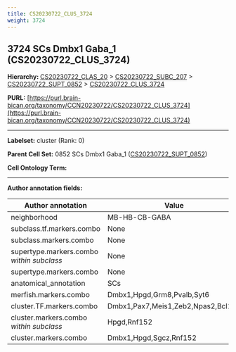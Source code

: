 ```yaml
---
title: CS20230722_CLUS_3724
weight: 3724
---
```

## 3724 SCs Dmbx1 Gaba_1 (CS20230722_CLUS_3724)
<b>Hierarchy: </b>
[CS20230722_CLAS_20](../CS20230722_CLAS_20) >
[CS20230722_SUBC_207](../CS20230722_SUBC_207) >
[CS20230722_SUPT_0852](../CS20230722_SUPT_0852) >
[CS20230722_CLUS_3724](../CS20230722_CLUS_3724)

**PURL:** [https://purl.brain-bican.org/taxonomy/CCN20230722/CS20230722_CLUS_3724](https://purl.brain-bican.org/taxonomy/CCN20230722/CS20230722_CLUS_3724)

---


**Labelset:** cluster (Rank: 0)

**Parent Cell Set:** 0852 SCs Dmbx1 Gaba_1 ([CS20230722_SUPT_0852](../CS20230722_SUPT_0852))



**Cell Ontology Term:** 

[MARKER GENES.]: #


---

[TRANSFERRED ANNOTATIONS.]: #


[AUTHOR ANNOTATION FIELDS.]: #


**Author annotation fields:**

| Author annotation | Value |
|-------------------|-------|
|neighborhood|MB-HB-CB-GABA|
|subclass.tf.markers.combo|None|
|subclass.markers.combo|None|
|supertype.markers.combo _within subclass_|None|
|supertype.markers.combo|None|
|anatomical_annotation|SCs|
|merfish.markers.combo|Dmbx1,Hpgd,Grm8,Pvalb,Syt6|
|cluster.TF.markers.combo|Dmbx1,Pax7,Meis1,Zeb2,Npas2,Bcl11b|
|cluster.markers.combo _within subclass_|Hpgd,Rnf152|
|cluster.markers.combo|Dmbx1,Hpgd,Sgcz,Rnf152|
